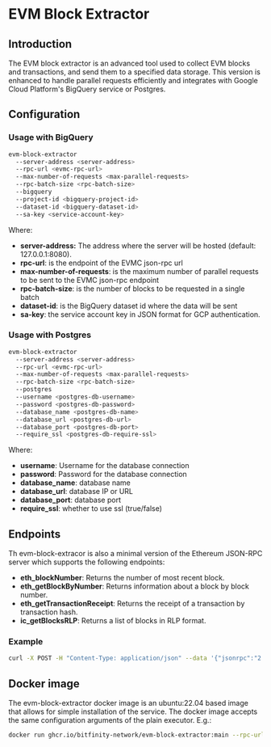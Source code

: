 # EVM Block Extractor

## Introduction

The EVM block extractor is an advanced tool used to collect EVM blocks and transactions, and send them to a specified data storage. 
This version is enhanced to handle parallel requests efficiently and integrates with Google Cloud Platform's BigQuery service or Postgres.

## Configuration

### Usage with BigQuery

```sh
evm-block-extractor
  --server-address <server-address>
  --rpc-url <evmc-rpc-url>
  --max-number-of-requests <max-parallel-requests>
  --rpc-batch-size <rpc-batch-size>
  --bigquery
  --project-id <bigquery-project-id>
  --dataset-id <bigquery-dataset-id>
  --sa-key <service-account-key>
```

Where:

- **server-address:** The address where the server will be hosted (default: 127.0.0.1:8080).
- **rpc-url**: is the endpoint of the EVMC json-rpc url
- **max-number-of-requests**: is the maximum number of parallel requests to be sent to the EVMC json-rpc endpoint
- **rpc-batch-size**: is the number of blocks to be requested in a single batch
- **dataset-id**: is the BigQuery dataset id where the data will be sent
- **sa-key**: the service account key in JSON format for GCP authentication.


### Usage with Postgres

```sh
evm-block-extractor
  --server-address <server-address>
  --rpc-url <evmc-rpc-url>
  --max-number-of-requests <max-parallel-requests>
  --rpc-batch-size <rpc-batch-size>
  --postgres
  --username <postgres-db-username>
  --password <postgres-db-password>
  --database_name <postgres-db-name>
  --database_url <postgres-db-url>
  --database_port <postgres-db-port>
  --require_ssl <postgres-db-require-ssl>
```

Where:

- **username**: Username for the database connection
- **password**: Password for the database connection
- **database_name**: database name
- **database_url**: database IP or URL
- **database_port**: database port
- **require_ssl**: whether to use ssl (true/false)


## Endpoints

Th evm-block-extracor is also a minimal version of the Ethereum JSON-RPC server which supports the following endpoints:

- **eth_blockNumber**: Returns the number of most recent block.
- **eth_getBlockByNumber**: Returns information about a block by block number.
- **eth_getTransactionReceipt**: Returns the receipt of a transaction by transaction hash.
- **ic_getBlocksRLP**: Returns a list of blocks in RLP format.

### Example

```sh
curl -X POST -H "Content-Type: application/json" --data '{"jsonrpc":"2.0","method":"eth_blockNumber","params":[],"id":1}' http://127.0.0.1:8080
```

## Docker image

The evm-block-extractor docker image is an ubuntu:22.04 based image that allows for simple installation of the service.
The docker image accepts the same configuration arguments of the plain executor. 
E.g.:
```sh
docker run ghcr.io/bitfinity-network/evm-block-extractor:main --rpc-url https://testnet.bitfinity.network --postgres --username postgres --password postgres --database-name postgres --database-url 127.0.0.1:5432
```

